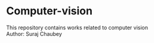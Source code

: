 # Computer-vision
This repository contains works related to computer vision
<br>
Author: Suraj Chaubey
